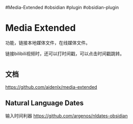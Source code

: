 #Media-Extended
#obsidian
#plugin
#obsidian-plugin

# Media Extended
功能，链接本地媒体文件，在线媒体文件。

链接bilibili视频时，还可以打时间戳，可以点击时间戳跳转。


# 


## 文档
https://github.com/aidenlx/media-extended


## Natural Language Dates
输入时间利器
https://github.com/argenos/nldates-obsidian


